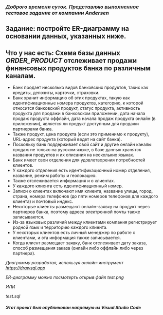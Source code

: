 ### *Доброго времени суток. Представляю выполненное тестовое задание от компании Andersen*

## **Задание**: постройте ER-диаграмму на основании данных, указанных ниже.

## **Что у нас есть**: Схема базы данных *ORDER_PRODUCT* отслеживает продажи финансовых продуктов банка по различным каналам.

*	Банк продает несколько видов банковских продуктов, таких как кредиты, депозиты, карточки, страховки. 
*	Банк хранит информацию об этих продуктах, такую как идентификационные номера продуктов, категорию, к которой относится банковский продукт, статус продукта, активность продукта для продажи в банковском приложении, дата начала продаж продукта оффлайн, дата начала продаж продукта онлайн (в приложении), является ли продукт доступным для продажи партнерами банка. 
*	Также продукт, цена продукта (если это применимо к продукту), URL-адрес продукта (который ведет на сайт банка). 
*	Поскольку банк поддерживает свой сайт и другие онлайн каналы продаж не только на русском языке, в базе данных хранятся названия продуктов и их описания на нескольких языках. 
*	Банк имеет свои отделения для удовлетворения потребностей клиентов. 
*	У каждого отделения есть идентификационный номер отделения, название, режим работы и геолокацию. 
*	Также отслеживается информация и о клиентах. 
*	У каждого клиента есть идентификационный номер. 
*	Записи о клиентах включают имя клиента, название улицы, город, страна, номера телефонов (до пяти номеров телефонов для каждого клиента) и почтовый индекс. 
*	Некоторые клиенты размещают онлайн-заявку на продукт через партнеров банка, поэтому адреса электронной почты также записываются. 
*	Из-за языковых различий между клиентами компания регистрирует родной язык и территорию каждого клиента.
*	У некоторых клиентов есть личный менеджер по работе с клиентами, и эта информация также записывается.
*	Когда клиент размещает заявку, банк отслеживает дату заказа, способ размещения заказа (онлайн либо оффлайн либо через партнера). 

*Диаграмму разработал, используя онлайн-инструмент https://drawsql.app*

*ER-диаграмму можно посмотерть открыв файл test.png*

*ИЛИ*

*test.sql*


##### Этот проект был опубликован напрямую из Visual Studio Code 